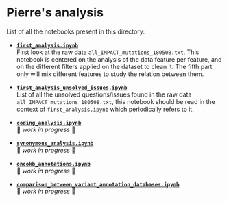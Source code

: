 # Pierre's analysis 

List of all the notebooks present in this directory:

* **[`first_analysis.ipynb`](https://github.com/ElsaB/impact-annotator/blob/master/analysis/description/180731_pierre/first_analysis.ipynb)**   
First look at the raw data `all_IMPACT_mutations_180508.txt`. This notebook is centered on the analysis of the data feature per
feature, and on the different filters applied on the dataset to clean it. The fifth part only will mix different features to
study the relation between them.

* **[`first_analysis_unsolved_issues.ipynb`](https://github.com/ElsaB/impact-annotator/blob/master/analysis/description/180731_pierre/first_analysis_unsolved_issues.ipynb)**  
List of all the unsolved questions/issues found in the raw data `all_IMPACT_mutations_180508.txt`, this notebook should be read
in the context of `first_analysis.ipynb` which periodically refers to it.  

* **[`coding_analysis.ipynb`](https://github.com/ElsaB/impact-annotator/blob/master/analysis/description/180731_pierre/coding_analysis.ipynb)**  
:construction: *work in progress* :construction:

* **[`synonymous_analysis.ipynb`](https://github.com/ElsaB/impact-annotator/blob/master/analysis/description/180731_pierre/synonymous_analysis.ipynb)**  
:construction: *work in progress* :construction:

* **[`oncokb_annotations.ipynb`](https://github.com/ElsaB/impact-annotator/blob/master/analysis/description/180731_pierre/oncokb_annotations.ipynb)**  
:construction: *work in progress* :construction:

* **[`comparison_between_variant_annotation_databases.ipynb`](https://github.com/ElsaB/impact-annotator/blob/master/analysis/description/180731_pierre/comparison_between_variant_annotation_databases.ipynb)**  
:construction: *work in progress* :construction:
